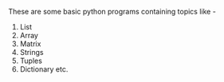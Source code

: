 These are some basic python programs containing topics like -

1. List
2. Array
3. Matrix
4. Strings 
5. Tuples 
6. Dictionary etc.
